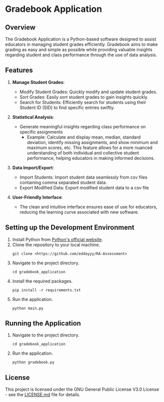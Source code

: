 # Gradebook Application

## Overview

The Gradebook Application is a Python-based software designed to assist educators in managing student grades efficiently. Gradebook aims to make grading as easy and simple as possible while providing valuable insights regarding student and class performance through the use of data analysis.

## Features

1. **Manage Student Grades**:
   - Modify Student Grades: Quickly modify and update student grades.
   - Sort Grades: Easily sort student grades to gain insights quickly.
   - Search for Students: Efficiently search for students using their Student ID (SID) to find specific entries swiftly.

2. **Statistical Analysis**:
   - Generate meaningful insights regarding class performance on specific assignments 
     - Example: Calculate and display mean, median, standard deviation, identify missing assignments, and show minimum and maximum scores, etc. This feature allows for a more nuanced understanding of both individual and collective student performance, helping educators in making informed decisions.

3. **Data Import/Export**:
   - Import Students: Import student data seamlessly from csv files containing comma separated student data. 
   - Export Modified Data: Export modified student data to a csv file

4. **User-Friendly Interface**:
   - The clean and intuitive interface ensures ease of use for educators, reducing the learning curve associated with new software.

## Setting up the Development Environment

1. Install Python from [Python's official website](https://www.python.org/downloads/).
2. Clone the repository to your local machine.
   ```
   git clone <https://github.com/eddayyy/RA-Assessment>
   ```
3. Navigate to the project directory.
   ```
   cd gradebook_application
   ```
4. Install the required packages.
   ```
   pip install -r requirements.txt
   ```
5. Run the application.
   ```
   python main.py
   ```

## Running the Application

1. Navigate to the project directory.
   ```
   cd gradebook_application
   ```
2. Run the application.
   ```
   python gradebook.py
   ```

## License

This project is licensed under the GNU General Public License V3.0 License - see the [LICENSE.md](LICENSE.md) file for details.

